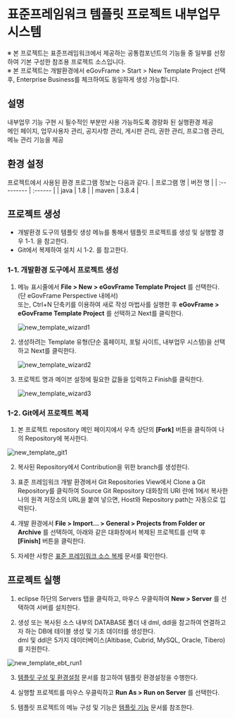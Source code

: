 # 표준프레임워크 템플릿 프로젝트 내부업무 시스템

※ 본 프로젝트는 표준프레임워크에서 제공하는 공통컴포넌트의 기능들 중 일부를 선정하여 기본 구성한 참조용 프로젝트 소스입니다.  
※ 본 프로젝트는 개발환경에서 eGovFrame > Start > New Template Project 선택 후, Enterprise Business를 체크하여도 동일하게 생성 가능합니다.

## 설명

내부업무 기능 구현 시 필수적인 부분만 사용 가능하도록 경량화 된 실행환경 제공  
메인 페이지, 업무사용자 관리, 공지사항 관리, 게시판 관리, 권한 관리, 프로그램 관리, 메뉴 관리 기능을 제공

## 환경 설정

프로젝트에서 사용된 환경 프로그램 정보는 다음과 같다.
| 프로그램 명 | 버전 명 |
| :--------- | :------ |
| java | 1.8 |
| maven | 3.8.4 |

## 프로젝트 생성

- 개발환경 도구의 템플릿 생성 메뉴를 통해서 템플릿 프로젝트를 생성 및 실행할 경우 1-1. 을 참고한다.
- Git에서 복제하여 설치 시 1-2. 를 참고한다.

### 1-1. 개발환경 도구에서 프로젝트 생성

1. 메뉴 표시줄에서 **File > New > eGovFrame Template Project** 를 선택한다. (단 eGovFrame Perspective 내에서)  
   또는, Ctrl+N 단축키를 이용하여 새로 작성 마법사를 실행한 후 **eGovFrame > eGovFrame Template Project** 를 선택하고 Next를 클릭한다.

   ![new_template_wizard1](https://user-images.githubusercontent.com/30619379/228111269-681186ac-66b8-4f24-9e25-7de4c3e9a142.jpg)

2. 생성하려는 Template 유형(단순 홈페이지, 포털 사이트, 내부업무 시스템)을 선택하고 Next를 클릭한다.

   ![new_template_wizard2](https://user-images.githubusercontent.com/30619379/228111295-2d5534e5-9a50-440c-927e-8997ba6b7e8b.jpg)

3. 프로젝트 명과 메이븐 설정에 필요한 값들을 입력하고 Finish를 클릭한다.

   ![new_template_wizard3](https://user-images.githubusercontent.com/30619379/228111310-2ce73886-f2a6-44a4-82dd-eb991886c082.jpg)

### 1-2. Git에서 프로젝트 복제

1. 본 프로젝트 repository 메인 페이지에서 우측 상단의 **[Fork]** 버튼을 클릭하여 나의 Repository에 복사한다.

![new_template_git1](https://user-images.githubusercontent.com/30619379/228111390-574e38e2-c1e4-49d2-9187-9060f9b4ce1c.jpg)

2. 복사된 Repository에서 Contribution을 위한 branch를 생성한다.

3. 표준 프레임워크 개발 환경에서 Git Repositories View에서 Clone a Git Repository를 클릭하여
   Source Git Repository 대화창의 URI 란에 1에서 복사한 나의 원격 저장소의 URL을 붙여 넣으면,
   Host와 Repository path는 자동으로 입력된다.

4. 개발 환경에서 **File > Import... > General > Projects from Folder or Archive** 를 선택하여,
   아래와 같은 대화창에서 복제된 프로젝트를 선택 후 **[Finish]** 버튼을 클릭한다.

5. 자세한 사항은 [표준 프레임워크 소스 복제](https://github.com/yongfire38/egovframe-template-simple-react/wiki/%ED%91%9C%EC%A4%80-%ED%94%84%EB%A0%88%EC%9E%84%EC%9B%8C%ED%81%AC-%EC%86%8C%EC%8A%A4-%EB%B3%B5%EC%A0%9C) 문서를 확인한다.

## 프로젝트 실행

1. eclipse 하단의 Servers 탭을 클릭하고, 마우스 우클릭하여 **New > Server** 를 선택하여 서버를 설치한다.

2. 생성 또는 복사된 소스 내부의 DATABASE 폴더 내 dml, ddl을 참고하여 연결하고자 하는 DB에 테이블 생성 및 기초 데이터를 생성한다.  
   dml 및 ddl은 5가지 데이터베이스(Altibase, Cubrid, MySQL, Oracle, Tibero)를 지원한다.

![new_template_ebt_run1](https://user-images.githubusercontent.com/30619379/228145073-4580e06f-9ef7-4b04-8f3f-7fee6a0a43af.jpg)

3. [템플릿 구성 및 환경설정](https://www.egovframe.go.kr/wiki/doku.php?id=egovframework:let4:configration) 문서를 참고하여 템플릿 환경설정을 수행한다.

4. 실행할 프로젝트를 마우스 우클릭하고 **Run As > Run on Server** 를 선택한다.

5. 템플릿 프로젝트의 메뉴 구성 및 기능은 [템플릿 기능](https://www.egovframe.go.kr/wiki/doku.php?id=egovframework:let4:function) 문서를 참조한다.
